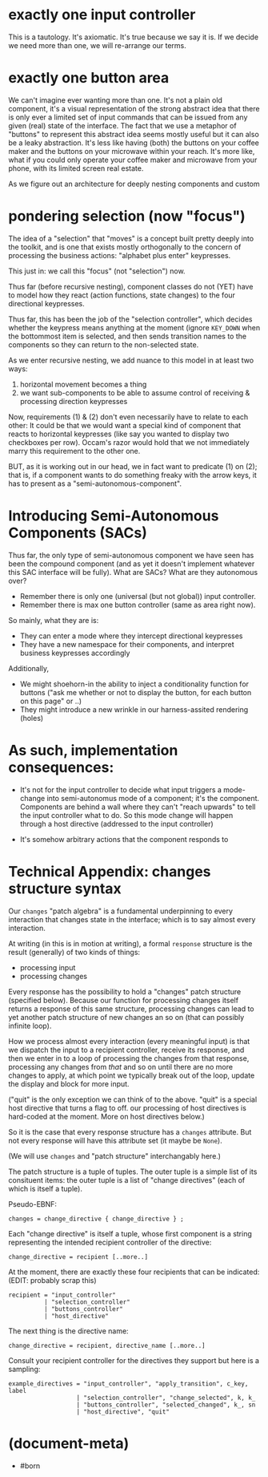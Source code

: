 # exactly one input controller

This is a tautology. It's axiomatic. It's true because we say it is.
If we decide we need more than one, we will re-arrange our terms.



# exactly one button area

We can't imagine ever wanting more than one. It's not a plain old component,
it's a visual representation of the strong abstract idea that there is only
ever a limited set of input commands that can be issued from any given (real)
state of the interface. The fact that we use a metaphor of "buttons" to
represent this abstract idea seems mostly useful but it can also be a leaky
abstraction. It's less like having (both) the buttons on your coffee maker and
the buttons on your microwave within your reach. It's more like, what if you
could only operate your coffee maker and microwave from your phone, with its
limited screen real estate.

As we figure out an architecture for deeply nesting components and custom



# pondering selection (now "focus")

The idea of a "selection" that "moves" is a concept built pretty deeply
into the toolkit, and is one that exists mostly orthogonally to the concern
of processing the business actions: "alphabet plus enter" keypresses.

This just in: we call this "focus" (not "selection") now.

Thus far (before recursive nesting), component classes do not (YET) have to
model how they react (action functions, state changes) to the four directional
keypresses.

Thus far, this has been the job of the "selection controller", which decides
whether the keypress means anything at the moment (ignore `KEY_DOWN` when the
bottommost item is selected, and then sends transition names to the components
so they can return to the non-selected state.

As we enter recursive nesting, we add nuance to this model in at least two ways:

1. horizontal movement becomes a thing
2. we want sub-components to be able to assume control of receiving &
   processing direction keypresses

Now, requirements (1) & (2) don't even necessarily have to relate to each
other: It could be that we would want a special kind of component that
reacts to horizontal keypresses (like say you wanted to display two
checkboxes per row). Occam's razor would hold that we not immediately marry
this requirement to the other one.

BUT, as it is working out in our head, we in fact want to predicate (1)
on (2); that is, if a component wants to do something freaky with the
arrow keys, it has to present as a "semi-autonomous-component".



# Introducing Semi-Autonomous Components (SACs)

Thus far, the only type of semi-autonomous component we have seen has been
the compound component (and as yet it doesn't implement whatever this
SAC interface will be fully). What are SACs? What are they autonomous over?

- Remember there is only one (universal (but not global)) input controller.
- Remember there is max one button controller (same as area right now).

So mainly, what they are is:

- They can enter a mode where they intercept directional keypresses
- They have a new namespace for their components, and interpret business
  keypresses accordingly

Additionally,

- We might shoehorn-in the ability to inject a conditionality function
  for buttons ("ask me whether or not to display the button, for each
  button on this page" or ..)
- They might introduce a new wrinkle in our harness-assited rendering (holes)



# As such, implementation consequences:

- It's not for the input controller to decide what input triggers a mode-
  change into semi-autonomus mode of a component; it's the component.
  Components are behind a wall where they can't "reach upwards" to tell
  the input controller what to do. So this mode change will happen through
  a host directive (addressed to the input controller)


- It's somehow arbitrary actions that the component responds to



# Technical Appendix: changes structure syntax

Our `changes` "patch algebra" is a fundamental underpinning to every
interaction that changes state in the interface; which is to say almost
every interaction.

At writing (in this is in motion at writing), a formal `response` structure
is the result (generally) of two kinds of things:
  - processing input
  - processing changes

Every response has the possibility to hold a "changes" patch structure
(specified below). Because our function for processing changes itself returns
a response of this same structure, processing changes can lead to yet another
patch structure of new changes an so on (that can possibly infinite loop).

How we process almost every interaction (every meaningful input) is that we
dispatch the input to a recipient controller, receive its response, and then
we enter in to a loop of processing the changes from that response, processing
any changes from *that* and so on until there are no more changes to apply,
at which point we typically break out of the loop, update the display
and block for more input.

("quit" is the only exception we can think of to the above. "quit" is a
special host directive that turns a flag to off. our processing of host
directives is hard-coded at the moment. More on host directives below.)

So it is the case that every response structure has a `changes` attribute.
But not every response will have this attribute set (it maybe be `None`).

(We will use `changes` and "patch structure" interchangably here.)

The patch structure is a tuple of tuples. The outer tuple is a simple list
of its consituent items: the outer tuple is a list of "change directives"
(each of which is itself a tuple).

Pseudo-EBNF:

    changes = change_directive { change_directive } ;

Each "change directive" is itself a tuple, whose first component is a
string representing the intended recipient controller of the directive:

    change_directive = recipient [..more..]

At the moment, there are exactly these four recipients that can be indicated:
(EDIT: probably scrap this)

    recipient = "input_controller"
              | "selection_controller"
              | "buttons_controller"
              | "host_directive"

The next thing is the directive name:

    change_directive = recipient, directive_name [..more..]


Consult your recipient controller for the directives they support but
here is a sampling:

    example_directives = "input_controller", "apply_transition", c_key, label
                       | "selection_controller", "change_selected", k, k_
                       | "buttons_controller", "selected_changed", k_, sn
                       | "host_directive", "quit"


# (document-meta)

  - #born
